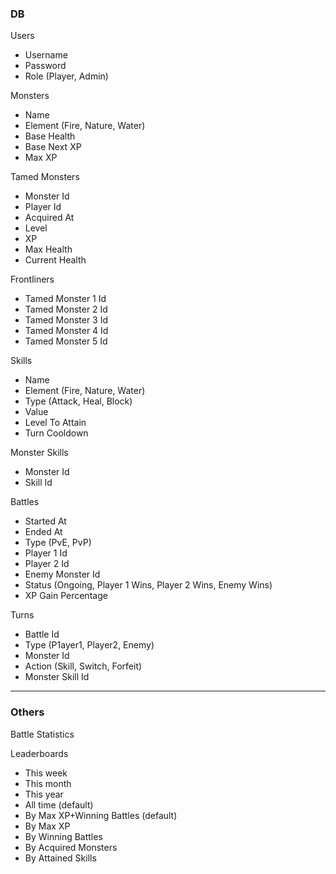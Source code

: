### DB

Users

- Username
- Password
- Role (Player, Admin)

Monsters

- Name
- Element (Fire, Nature, Water)
- Base Health
- Base Next XP
- Max XP

Tamed Monsters

- Monster Id
- Player Id
- Acquired At
- Level
- XP
- Max Health
- Current Health

Frontliners

- Tamed Monster 1 Id
- Tamed Monster 2 Id
- Tamed Monster 3 Id
- Tamed Monster 4 Id
- Tamed Monster 5 Id

Skills

- Name
- Element (Fire, Nature, Water)
- Type (Attack, Heal, Block)
- Value
- Level To Attain
- Turn Cooldown

Monster Skills

- Monster Id
- Skill Id

Battles

- Started At
- Ended At
- Type (PvE, PvP)
- Player 1 Id
- Player 2 Id
- Enemy Monster Id
- Status (Ongoing, Player 1 Wins, Player 2 Wins, Enemy Wins)
- XP Gain Percentage

Turns

- Battle Id
- Type (P1ayer1, Player2, Enemy)
- Monster Id
- Action (Skill, Switch, Forfeit)
- Monster Skill Id

---

### Others

Battle Statistics

Leaderboards

- This week
- This month
- This year
- All time (default)
- By Max XP+Winning Battles (default)
- By Max XP
- By Winning Battles
- By Acquired Monsters
- By Attained Skills
